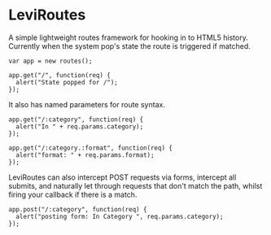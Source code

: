 LeviRoutes
==========

A simple lightweight routes framework for hooking in to HTML5 history.  Currently when the system pop's state the route is triggered if matched.

    var app = new routes();

    app.get("/", function(req) {
      alert("State popped for /");
    });

It also has named parameters for route syntax.

    app.get("/:category", function(req) {
      alert("In " + req.params.category);
    });

    app.get("/:category.:format", function(req) {
      alert("format: " + req.params.format);
    });

LeviRoutes can also intercept POST requests via forms, intercept all submits, and naturally let through requests that don't match the path, whilst firing your callback if there is a match.

    app.post("/:category", function(req) {
      alert("posting form: In Category ", req.params.category);
    });
